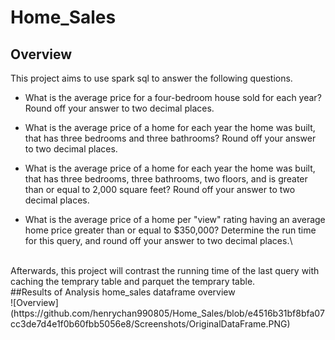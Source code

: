 # Home_Sales
## Overview
This project aims to use spark sql to answer the following questions.
* What is the average price for a four-bedroom house sold for each year? Round off your answer to two decimal places.

* What is the average price of a home for each year the home was built, that has three bedrooms and three bathrooms? Round off your answer to two decimal places.

* What is the average price of a home for each year the home was built, that has three bedrooms, three bathrooms, two floors, and is greater than or equal to 2,000 square feet? Round off your answer to two decimal places.

* What is the average price of a home per "view" rating having an average home price greater than or equal to $350,000? Determine the run time for this query, and round off your answer to two decimal places.\
<br>
Afterwards, this project will contrast the running time of the last query with caching the temprary table and parquet the temprary table.
<br>
##Results of Analysis
home_sales dataframe overview
<br>
![Overview] (https://github.com/henrychan990805/Home_Sales/blob/e4516b31bf8bfa07cc3de7d4e1f0b60fbb5056e8/Screenshots/OriginalDataFrame.PNG)
